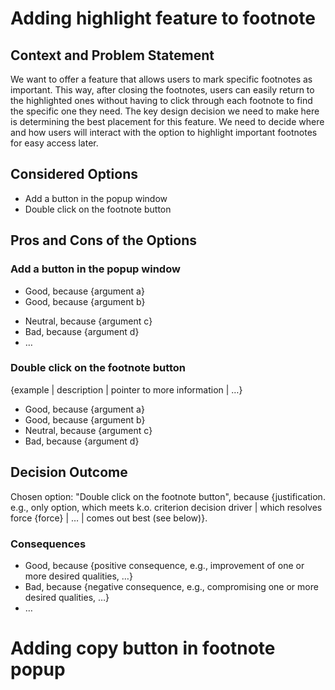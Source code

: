 # Adding highlight feature to footnote

## Context and Problem Statement

We want to offer a feature that allows users to mark specific footnotes as important. This way, after closing the footnotes, users can easily return to the highlighted ones without having to click through each footnote to find the specific one they need.
The key design decision we need to make here is determining the best placement for this feature. We need to decide where and how users will interact with the option to highlight important footnotes for easy access later.

## Considered Options

* Add a button in the popup window
* Double click on the footnote button

## Pros and Cons of the Options

### Add a button in the popup window

* Good, because {argument a}
* Good, because {argument b}
<!-- use "neutral" if the given argument weights neither for good nor bad -->
* Neutral, because {argument c}
* Bad, because {argument d}
* … <!-- numbers of pros and cons can vary -->

### Double click on the footnote button

{example | description | pointer to more information | …}

* Good, because {argument a}
* Good, because {argument b}
* Neutral, because {argument c}
* Bad, because {argument d}

## Decision Outcome

Chosen option: "Double click on the footnote button", because {justification. e.g., only option, which meets k.o. criterion decision driver | which resolves force {force} | … | comes out best (see below)}.

<!-- This is an optional element. Feel free to remove. -->
### Consequences

* Good, because {positive consequence, e.g., improvement of one or more desired qualities, …}
* Bad, because {negative consequence, e.g., compromising one or more desired qualities, …}
* … <!-- numbers of consequences can vary -->


# Adding copy button in footnote popup
